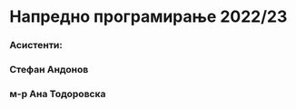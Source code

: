 # Напредно програмирање 2022/23

### Асистенти: 
###      Стефан Андонов
###      м-р Ана Тодоровска
